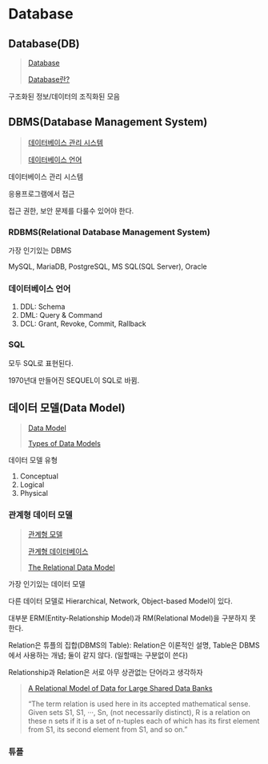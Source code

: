 # Database

## Database(DB)

> [Database](https://en.wikipedia.org/wiki/Database)
>
> [Database란?](https://www.oracle.com/kr/database/what-is-database/)

구조화된 정보/데이터의 조직화된 모음

## DBMS(Database Management System)

> [데이터베이스 관리 시스템](https://ko.wikipedia.org/wiki/%EB%8D%B0%EC%9D%B4%ED%84%B0%EB%B2%A0%EC%9D%B4%EC%8A%A4\_%EA%B4%80%EB%A6%AC\_%EC%8B%9C%EC%8A%A4%ED%85%9C)
>
> [데이터베이스 언어](https://ko.wikipedia.org/wiki/%EB%8D%B0%EC%9D%B4%ED%84%B0%EB%B2%A0%EC%9D%B4%EC%8A%A4\_%EC%96%B8%EC%96%B4)

데이터베이스 관리 시스템

응용프로그램에서 접근

접근 권한, 보안 문제를 다룰수 있어야 한다.



### RDBMS(Relational Database Management System)

가장 인기있는 DBMS

MySQL, MariaDB, PostgreSQL, MS SQL(SQL Server), Oracle

### 데이터베이스 언어

1. DDL: Schema
2. DML: Query & Command
3. DCL: Grant, Revoke, Commit, Rallback

### SQL

모두 SQL로 표현된다.&#x20;

1970년대 만들어진 SEQUEL이 SQL로 바뀜.

## 데이터 모델(Data Model)

> [Data Model](https://en.wikipedia.org/wiki/Data\_model)
>
> [Types of Data Models](https://opentextbc.ca/dbdesign01/chapter/chapter-4-types-of-database-models/)

데이터 모델 유형

1. Conceptual
2. Logical
3. Physical

### 관계형 데이터 모델

> [관계형 모델](https://ko.wikipedia.org/wiki/%EA%B4%80%EA%B3%84%ED%98%95\_%EB%AA%A8%EB%8D%B8)
>
> [관계형 데이터베이스](https://ko.wikipedia.org/wiki/%EA%B4%80%EA%B3%84%ED%98%95\_%EB%8D%B0%EC%9D%B4%ED%84%B0%EB%B2%A0%EC%9D%B4%EC%8A%A4)
>
> [The Relational Data Model](https://opentextbc.ca/dbdesign01/chapter/chapter-7-the-relational-data-model/)

가장 인기있는 데이터 모델

다른 데이터 모델로 Hierarchical, Network, Object-based Model이 있다.

대부분 ERM(Entity-Relationship Model)과 RM(Relational Model)을 구분하지 못한다.&#x20;

Relation은 튜플의 집합(DBMS의 Table): Relation은 이론적인 설명, Table은 DBMS에서 사용하는 개념; 둘이 같지 않다. (일할때는 구분없이 쓴다)

Relationship과 Relation은 서로 아무 상관없는 단어라고 생각하자

> [A Relational Model of Data for Large Shared Data Banks](https://web.archive.org/web/20070612235326/http://www.acm.org/classics/nov95/toc.html)&#x20;
>
> “The term relation is used here in its accepted mathematical sense. Given sets S1, S1, ···, Sn, (not necessarily distinct), R is a relation on these n sets if it is a set of n-tuples each of which has its first element from S1, its second element from S1, and so on.”

### 튜플

